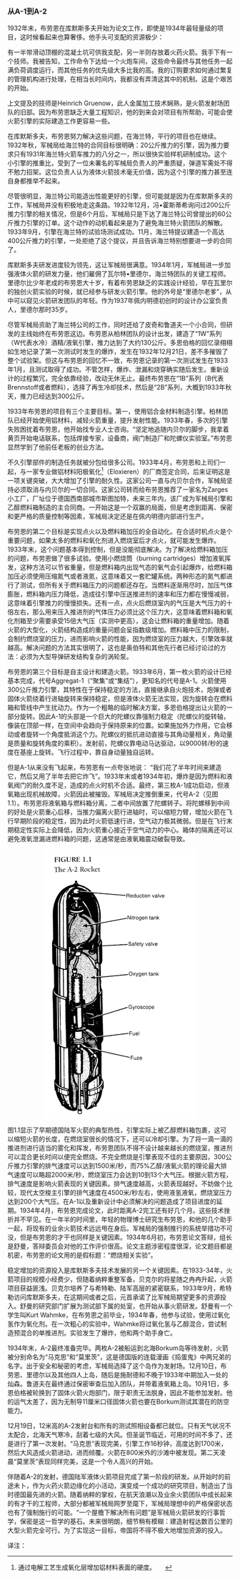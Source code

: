### 从A-1到A-2

1932年末，布劳恩在库默斯多夫开始为论文工作，即使是1934年最轻量级的项目，这时候看起来也算奢侈。他手头可支配的资源极少：

有一半带滑动顶棚的混凝土坑可供我支配，另一半则存放着火药火箭。我手下有一个技师。我被告知，工作命令下达给一个火炮车间，这些命令最终与其他任务一起满负荷调度运行，而其他任务的优先级大多比我的高。我的订购要求如何通过繁复的管理机构进行处理，在相当长时间内，我都没有弄清这其中的机制。这是个艰苦的开始。

上文提及的技师是Heinrich Gruenow，此人金属加工技术娴熟，是火箭发射场团队的旧部。因为布劳恩缺乏大量工程知识，他的到来会对项目有所帮助，可能会使火箭引擎的实际建造工作更容易一些。

在库默斯多夫，布劳恩努力解决这些问题，在海兰特，平行的项目也在继续。1932年秋，军械局给海兰特的合同目标很明确：20公斤推力的引擎，因为推力要求只有1931年海兰特火箭车推力的八分之一，所以很快实验样机研制成功。这个小引擎的推重比，受到了一位未署名的军械局负责人的严重质疑，弹道军需处不得不勉力招架。这位负责人认为液体火箭技术毫无价值，因为这个引擎的推力甚至连自身都推举不起来。

尽管很明显，海兰特公司能造出性能更好的引擎，但可能就是因为在库默斯多夫的工作，军械局并没有积极地走这条路。1932年12月，冯•霍斯蒂希询问过200公斤推力引擎的相关情况，但是6个月后，军械局只是下达了海兰特公司曾提出的60公斤推力引擎的订单。这个动作的动机看起来是为了避免海兰特火箭团队的解散。1933年9月，引擎在海兰特的试验场测试成功。11月，海兰特提议建造一个高达400公斤推力的引擎，一处拒绝了这个提议，并且告诉海兰特别想要进一步的合同了。

库默斯多夫研发进度较为领先，这让军械局很满意。1934年1月，军械局进一步加强液体火箭的研发力量，他们雇佣了瓦尔特•里德尔，海兰特团队的关键工程师。里德尔比少年老成的布劳恩大十岁，有着布劳恩缺乏的实践设计经验，早在瓦里尔的独创火箭实验的时候，就已经参与研发火箭引擎。他的外号是“里德尔老爹”，从中可以窥见火箭研发团队的年轻。作为1937年佩内明德初创时的设计办公室负责人，里德尔那时35岁。

尽管军械局资助了海兰特公司的工作，同时还给了皮奇和鲁道夫一个小合同，但研发的主线始终在布劳恩这边。布劳恩从柏林团队的设计出发，建造了“1W”系列（W代表水冷）酒精/液氧引擎，推力达到了大约130公斤。多恩伯格的回忆录栩栩如生地记录了第一次测试时发生的爆炸，发生在1932年12月21日，差不多摧毁了整个试验架。但这与布劳恩的回忆不一致，布劳恩记录的第一次测试发生在1933年1月，且测试取得了成功。不管怎样，爆炸、泄漏和烧穿确实随后发生。重新设计的过程繁冗，完全依靠经验，改动无休无止。最终布劳恩在“1B”系列（B代表Brennstoff或者燃料），选择了再生冷却技术，然后是“2B”系列，大概到1933年秋天，推力已经达到300公斤。

1933年布劳恩的项目有三个主要目标。第一，使用铝合金材料制造引擎。柏林团队已经开始使用铝材料，减轻火箭重量，提升发射性能。1933年春，多次的引擎失败困扰着布劳恩，他开始找专业人士咨询。“坚定地追随内贝尔的脚步，我拿着黄页开始电话联系，包括焊接专家，设备商，阀门制造厂和陀螺仪实验室。”布劳恩显然学到了他前任老板的创业方法。

不久引擎部件的制造任务就被分包给很多公司。1933年4月，布劳恩和上司们一起，与一家专业做铝材料阳极氧化[^1]（Eloxieren）的厂商签定合同，后来证明这是一项关键突破，大大增加了引擎的耐久性。这家公司一直与内贝尔合作，军械局坚持必须取消与内贝尔的一切合同。这家公司转而给布劳恩推荐了一家名为Zarges小工厂，厂址位于德国西南部城市斯图加特，未来三年内，该厂成为军械局引擎和乙醇燃料箱制造的主合同商。一开始这是一个双赢的局面，但是考虑到距离、保密和更严格的质量控制等因素，军械局决定还是在佩内明德内部进行生产。

布劳恩的第二个目标是实现点火以及燃料箱加压的全自动化。在合适时机点火是个重要问题，如果太多的燃料和氧化剂进入燃烧室后才点火，就可能发生爆炸。1933年末，这个问题基本得到控制，但是没能彻底解决。为了解决给燃料箱加压的问题，布劳恩做了很多试验。使用小燃烧筒（burning cartridges）增加液氧挥发，这种方法可以节省重量，但是燃料箱内出现气态的氧气会引起爆炸，给燃料箱加压必须使用压缩氮气或者液氮，这意味着又一套贮罐系统。两种形态的氮气都进行了测试，但所有关于燃料箱压力的问题都还存在。当燃料逐渐用尽时，加压气体膨胀，燃料箱内压力降低，造成往引擎中压送推进剂的速率和压力都在慢慢减弱，这意味着引擎推力的慢慢损失。还有一点，点火后燃烧室内的气压是大气压力的十倍左右，那么用来压入推进剂的气体压力必须比这个压力大，这意味着燃料箱和氧化剂箱至少需要承受15倍大气压（实测中更高），这会让燃料箱的重量增加。随着火箭的大型化，火箭结构造成的重量问题会呈指数级增加。燃料箱中压力的限制，会制约燃烧室的压力，进而影响火箭的性能，因为燃烧室的压力越大，引擎效率就越高。解决问题的方法其实很明了，这也是奥伯特和其他先行者已经讨论过的方法：必须为大型导弹研发结构复杂的涡轮泵。

布劳恩的第三个目标是自主设计和建造火箭。1933年6月，第一枚火箭的设计已经基本完成，代号Aggregat-1（“聚集”或“集结”），更知名的代号是A-1。火箭使用300公斤推力引擎，其特性在于保持稳定的方法，直接继承自火炮技术，炮弹或者固体火箭绕着行进轴旋转来保持稳定，但是液体火箭无法实现，因为旋转会在燃料箱和管线中产生扰动力。作为一个粗略的临时解决方案，多恩伯格提出让火箭的一部分旋转。因此A-1的头部是一个巨大的陀螺仪靠强制力稳定（陀螺仪的旋转轴，像装在顶部一样，在空间中会趋向于保持原来的位置。如果施加外力作用，它会移动或者旋转一个角度抵消这个力。陀螺仪的抵抗进动直接与其角动量相关，角动量是质量和旋转角度的乘积）。发射前，陀螺仪靠电动马达驱动，以9000转/秒的速度在基座上旋转。飞行过程中，靠自身动量独自运转。

但是A-1从来没有飞起来，布劳恩有一点夸张地说： “我们花了半年时间来建造它，然后又用了半年去把它炸飞”。1933年末或者1934年初，爆炸是因为燃料和液氧阀门的耐久度不足，造成的点火时机不合适。最终，第三枚A-1成功启动，但液氧箱出现机械故障，火箭因此被摧毁。军械局决定推倒重来，代号A-2（见图1.1）。布劳恩将液氧箱与燃料箱分离，二者中间放置了陀螺转子。将陀螺移到中间的好处是火箭重心后移，当推力偏离火箭行进轴时，可以缩短力臂，增加火箭在飞行早期阶段的稳定性，因为此时火箭低速行进，空气动力极其微弱。但是在飞行末期稳定性实际上会降低，因为火箭重心接近于空气动力的中心。箱体的隔离还可以避免液氧泄漏进燃料箱的问题，这通常是由液氧箱震动破裂导致。

<p align="center"><img align="middle" src="../styles/a-2.png" alt="A-2火箭"></p>

图1.1显示了早期德国陆军火箭的典型热性，引擎实际上被乙醇燃料箱包裹，这可以缩短火箭的长度，在燃烧室很长的情况下，还可以冷却引擎。为了将一滴一滴的推进剂进行适当的雾化和挥发，布劳恩团队不得不设计越来越长的燃烧室，推进剂可以混合更长时间以便完全燃烧。不完全燃烧是引擎表现不佳的主要原因，300公斤推力引擎的排气速度可以达到1500米/秒，而75%乙醇/液氧火箭的理论最大排气速度可以略超2000米/秒，燃烧室压力会达到10到13个大气压。根据火箭方程，排气速度是影响火箭表现的关键因素。排气速度越高，火箭表现越好。不妨做个比较，现代太空梭主引擎的排气速度在4500米/秒左右，使用液氢液氧，燃烧室压力达到200个大气压。在A-1以及重新设计中必须解决的问题造成了项目进度的延期。1934年4月，布劳恩完成论文，此时距离A-2完工还有好几个月。这些技术挫折并不罕见。在一年半的时间里，年轻的物理博士研究生布劳恩，和他的几个助手一起，将现有的业余火箭技术远远甩在身后。军械局的强制推行的系统举措功不可没，但是布劳恩的才干也同样是关键因素。1934年6月初，布劳恩论文答辩，组长是舒曼，答辩委员会对他的工作评价很高。论文主题涉密程度很深，论文题目都是机密，布劳恩的论文用的是假标题：“燃烧相关实验”。

稳定增加的资源投入是库默斯多夫技术发展的另一个关键因素。在1933-34年，火箭项目的规模小经费少，但随着纳粹重整军备，贝克尔的将星随之冉冉升起，火箭项目获益匪浅。贝克尔培养了与希特勒、陆军高层的紧密联系，1933年9月，希特勒访问库默斯多夫，在这期间或者之后，元首承诺了比军械局期望更多的资源投入。舒曼的研究部门扩展为测试部下属的处室，也开始从事火箭研发。舒曼有一个学生叫Kurt Wahmke，在布劳恩之前毕业，1934年春，他参与试验，使用过氧化氢作为氧化剂。在一次粗心的实验中，Wahmke将过氧化氢与乙醇混合，尝试制造预混合的单推进剂。实验发生了爆炸，他和两个助手身亡。

1934年末，A-2最终准备完毕。两枚A-2被船运到北海Borkum岛等待发射，火箭被分别命名为“马克思”和“莫里茨”，这是德国版的连载漫画《捣蛋鬼》中两兄弟的名字。出于安全和秘密的考虑，军械局选择了这个岛作为发射场。12月10日，布劳恩、里德尔以及其他四人上岛，随后是施耐德和不晚于1933年中期加入一处的灿森。鲁道夫在最终通过保密审查后加入团队，并带着液氧箱上岛。10月1日，多恩伯格被轮换到了固体火箭火炮部门，限于职责无法脱身，因此不能参加发射。他的运气太差了，因为无制导11厘米口径固体火箭也要在Borkum测试其潜在的防空能力。

12月19日，12米高的A-2发射台和所有的测试照相设备都已就位。只有天气状况不太配合，北海天气寒冷，刮着七级的大风。但圣诞节临近，可用的时间不多了，还是进行了第一次发射。“马克思”表现完美，引擎工作16秒钟，高度达到1700米，然后大风造成火箭进动，进而倾覆。火箭在800米外的沙滩中被发现。第二天凌晨“莫里茨”表现同样完美，这是一个令人高兴的开始。

伴随着A-2的发射，德国陆军液体火箭项目完成了第一阶段的研发。从开始时的前途未卜，作为火药火箭边缘化的小活动，演变成一个成功的研究项目，制造出了当时德国最先进的火箭。随着纳粹的掌权，在航天浪潮以及业余火箭团队中成长起来的有才干的工程师，大部分都被军械局网罗至麾下，军械局理想中的严格保密状态也有了强制施行的可能。“一个屋檐下解决所有问题”是军械局火箭研发的行事哲学，保密是这一哲学的基石。未来很明朗，细节稍有模糊：建造射程达数百公里的大型火箭完全可行。为了实现这一目标，帝国将不得不极大地增加资源的投入。

译注：
[^1]: 通过电解工艺生成氧化层增加铝材料表面的硬度。　　